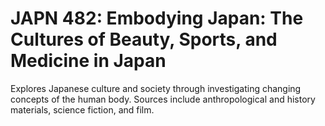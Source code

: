# JAPN 482: Embodying Japan: The Cultures of Beauty, Sports, and Medicine in Japan

Explores Japanese culture and society through investigating changing concepts of the human body. Sources include anthropological and history materials, science fiction, and film.